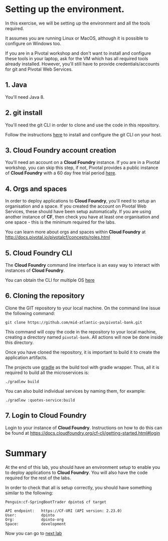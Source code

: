 # Setting up the environment.

In this exercise, we will be setting up the environment and all the tools required.

It assumes you are running Linux or MacOS, although it is possible to configure on Windows too.

If you are in a Pivotal workshop and don't want to install and configure these tools in your laptop, ask for the VM which has all required tools already installed. However, you'll still have to provide credentials/accounts for git and Pivotal Web Services.

## 1. Java

You'll need Java 8.

## 2. git install

You'll need the git CLI in order to clone and use the code in this repository.

Follow the instructions [here](https://help.github.com/articles/set-up-git/#platform-mac) to install and configure the git CLI on your host.

## 3. Cloud Foundry account creation

You'll need an account on a **Cloud Foundry** instance. If you are in a Pivotal workshop, you can skip this step, if not, Pivotal provides a public instance of **Cloud Foundry** with a 60 day free trial period [here](http://run.pivotal.io).


## 4. Orgs and spaces

In order to deploy applications to **Cloud Foundry**, you'll need to setup an organisation and a space. If you created the account on Pivotal Web Services, these should have been setup automatically. If you are using another instance of **CF**, then check you have at least one organisation and one space - this is the minimum required for the labs.

You can learn more about orgs and spaces within **Cloud Foundry** at http://docs.pivotal.io/pivotalcf/concepts/roles.html

## 5. Cloud Foundry CLI

The **Cloud Foundry** command line interface is an easy way to interact with instances of **Cloud Foundry**.

You can obtain the CLI for multiple OS [here](https://github.com/cloudfoundry/cli)


## 6. Cloning the repository

Clone the GIT repository to your local machine. On the command line issue the following command:

```git clone https://github.com/mid-atlantic-pa/pivotal-bank.git```

This command will copy the code in the repository to your local machine, creating a directory named `pivotal-bank`. All actions will now be done inside this directory.

Once you have cloned the repository, it is important to build it to create the application artifacts.

The projects use [gradle](http://gradle.org) as the build tool with gradle wrapper. Thus, all it is required to build all the microservices is:

```
./gradlew build
```

You can also build individual services by naming them, for example:
```
./gradlew :quotes-service:build
```


## 7. Login to Cloud Foundry

Login to your instance of **Cloud Foundry**. Instructions on how to do this can be found at https://docs.cloudfoundry.org/cf-cli/getting-started.html#login

# Summary

At the end of this lab, you should have an environment setup to enable you to deploy applications to **Cloud Foundry**. You will also have the code required for the rest of the labs.

In order to check that all is setup correctly, you should have something similar to the following:

```
Penguin:cf-SpringBootTrader dpinto$ cf target

API endpoint:   https://CF-URI (API version: 2.23.0)
User:           dpinto
Org:            dpinto-org
Space:          development
```

Now you can go to [next lab](lab_registryserver.md)
